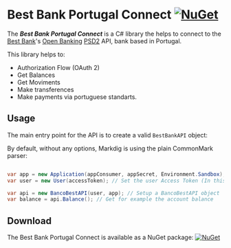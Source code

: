 # Best Bank Portugal Connect [![NuGet](https://img.shields.io/nuget/v/BestBankPortugalConnect.svg)](https://www.nuget.org/packages/BestBankPortugalConnect/)
The ***Best Bank Portugal Connect*** is a C# library the helps to connect to the [Best Bank](https://www.bancobest.pt/)'s [Open Banking](https://openbankproject.com/) [PSD2](https://www.evry.com/en/news/articles/psd2-the-directive-that-will-change-banking-as-we-know-it/) API, bank based in Portugal. 



This library helps to:

* Authorization Flow (OAuth 2)
* Get Balances
* Get Moviments
* Make transferences
* Make payments via portuguese standarts.

## Usage

The main entry point for the API is to create a valid `BestBankAPI` object:

By default, without any options, Markdig is using the plain CommonMark parser:

```csharp

var app = new Application(appConsumer, appSecret, Environment.Sandbox); // Set your application details
var user = new User(accessToken); // Set the user Access Token (In this case this user already made the whole OAUth 2 previously)

var api = new BancoBestAPI(user, app); // Setup a BancoBestAPI object
var balance = api.Balance(); // Get for example the account balance
```

## Download

The Best Bank Portugal Connect is available as a NuGet package: [![NuGet](https://img.shields.io/nuget/v/BestBankPortugalConnect.svg)](https://www.nuget.org/packages/BestBankPortugalConnect/)
